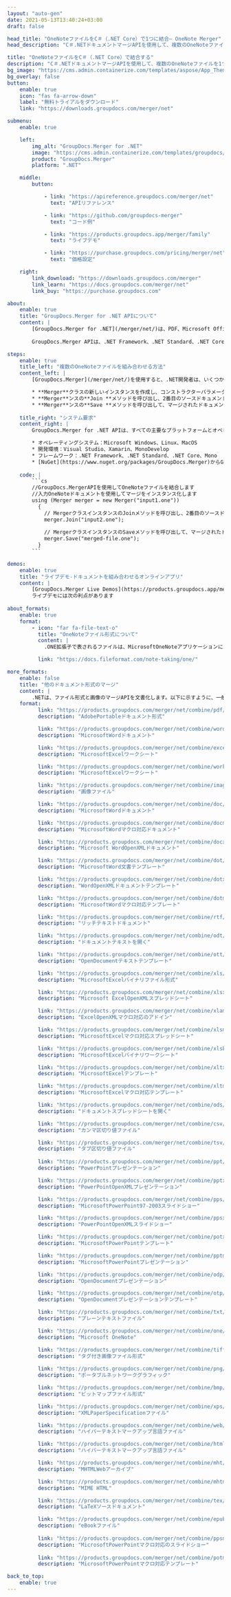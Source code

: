 ```yaml
---
layout: "auto-gen"
date: 2021-05-13T13:40:24+03:00
draft: false

head_title: "OneNoteファイルをC＃（.NET Core）で1つに結合– OneNote Merger"
head_description: "C＃.NETドキュメントマージAPIを使用して、複数のOneNoteファイルを1つのファイルに結合します。特定のページまたはページ範囲をさまざまなドキュメントから単一のドキュメントに結合します."

title: "OneNoteファイルをC＃（.NET Core）で結合する"
description: "C＃.NETドキュメントマージAPIを使用して、複数のOneNoteファイルを1つのファイルに結合します。選択したページまたはページ範囲をさまざまなソースドキュメントから1つの結果ドキュメントに結合します."
bg_image: "https://cms.admin.containerize.com/templates/aspose/App_Themes/V3/images/bg/header1.png"
bg_overlay: false
button:
    enable: true
    icon: "fas fa-arrow-down"
    label: "無料トライアルをダウンロード"
    link: "https://downloads.groupdocs.com/merger/net"

submenu:
    enable: true

    left:
        img_alt: "GroupDocs.Merger for .NET"
        image: "https://cms.admin.containerize.com/templates/groupdocs/images/product-logos/90x90-noborder/groupdocs-merger-net.png"
        product: "GroupDocs.Merger"
        platform: ".NET"

    middle:
        button:

            - link: "https://apireference.groupdocs.com/merger/net"
              text: "APIリファレンス"

            - link: "https://github.com/groupdocs-merger"
              text: "コード例"

            - link: "https://products.groupdocs.app/merger/family"
              text: "ライブデモ"

            - link: "https://purchase.groupdocs.com/pricing/merger/net"
              text: "価格設定"

    right:
        link_download: "https://downloads.groupdocs.com/merger"
        link_learn: "https://docs.groupdocs.com/merger/net"
        link_buy: "https://purchase.groupdocs.com"

about:
    enable: true
    title: "GroupDocs.Merger for .NET APIについて"
    content: |
        [GroupDocs.Merger for .NET](/merger/net/)は、PDF、Microsoft Office（Word、Excel、PowerPoint、OneNote）、OpenDocument、HTML、 .NETアプリケーション内の画像およびその他の多く。コードを数行追加するだけで、移動、削除、回転、スワップ、抽出、ドキュメント内のページの向きの変更など、いくつかのドキュメント操作を実行できます。ドキュメントマージAPIは、ドキュメントページを画像としてプレビューして、ページのドキュメント構造、フォーマット、コンテンツを分析することもサポートしています。
        
        GroupDocs.Merger APIは、.NET Framework、.NET Standard、.NET Core、Mono、Xamarinを含むすべての主要なオペレーティングシステムとプラットフォームで十分にサポートされています。

steps:
    enable: true
    title_left: "複数のOneNoteファイルを組み合わせる方法"
    content_left: |
        [GroupDocs.Merger](/merger/net/)を使用すると、.NET開発者は、いくつかの簡単な手順を実装することで、アプリケーション内で2つ以上のOneNoteファイルを簡単に組み合わせることができます。

        * **Merger**クラスの新しいインスタンスを作成し、コンストラクターパラメーターとしてソースドキュメントパスを渡します。
        * **Merger**ンスの**Join **メソッドを呼び出し、2番目のソースドキュメントパスを渡します。
        * **Merger**ンスの**Save **メソッドを呼び出して、マージされたドキュメントを保存します。
        
    title_right: "システム要求"
    content_right: |
        GroupDocs.Merger for .NET APIは、すべての主要なプラットフォームとオペレーティングシステムでサポートされています。以下のコードを実行する前に、システムに次の前提条件がインストールされていることを確認してください。

        * オペレーティングシステム：Microsoft Windows、Linux、MacOS
        * 開発環境：Visual Studio、Xamarin、MonoDevelop
        * フレームワーク：.NET Framework、.NET Standard、.NET Core、Mono
        * [NuGet](https://www.nuget.org/packages/GroupDocs.Merger)からGroupDocs.Mergerfor.NETの最新バージョンをダウンロードします
        
    code: |
        ```cs
        //GroupDocs.MergerAPIを使用してOneNoteファイルを結合します
        //入力OneNoteドキュメントを使用してマージをインスタンス化します
        using (Merger merger = new Merger("input1.one"))
          {
            // MergerクラスインスタンスのJoinメソッドを呼び出し、2番目のソースドキュメントパスを渡します
            merger.Join("input2.one");
            
            // MergerクラスインスタンスのSaveメソッドを呼び出して、マージされたドキュメントを保存します
            merger.Save("merged-file.one");
          }
        ```

demos:
    enable: true
    title: "ライブデモ-ドキュメントを組み合わせるオンラインアプリ"
    content: |
        [GroupDocs.Merger Live Demos](https://products.groupdocs.app/merger/one)Webサイトにアクセスして、現在複数のOneNoteファイルを結合してください。  
        ライブデモには次の利点があります
        
about_formats:
    enable: true
    format:
        - icon: "far fa-file-text-o"
          title: "OneNoteファイル形式について"
          content: |
            .ONE拡張子で表されるファイルは、MicrosoftOneNoteアプリケーションによって作成されます。 OneNoteを使用すると、メモを取るためにドラフトパッドを使用しているかのように、アプリケーションを使用して情報を収集できます。 OneNoteファイルには、ドキュメントページの固定されていない場所に配置できるさまざまな要素を含めることができます。これらの要素には、テキスト、デジタル化された手書き、および画像、描画、マルチメディア（オーディオ/ビデオ）クリップなどの他のアプリケーションからコピーされたオブジェクトが含まれる場合があります。 Microsoftは現在、Office365の一部としてOneNoteのオンラインバージョンを提供しており、インターネットを介して他のOneNoteユーザーとNotesを共有できます。

          link: "https://docs.fileformat.com/note-taking/one/"

more_formats:
    enable: false
    title: "他のドキュメント形式のマージ"
    content: |
        .NETは、ファイル形式と画像のマージAPIを文書化します。以下に示すように、一般的なドキュメント形式のいくつかを組み合わせます。
    format: 
          link: "https://products.groupdocs.com/merger/net/combine/pdf/"
          description: "AdobePortableドキュメント形式"

          link: "https://products.groupdocs.com/merger/net/combine/word/"
          description: "MicrosoftWordドキュメント"

          link: "https://products.groupdocs.com/merger/net/combine/excel/"
          description: "MicrosoftExcelワークシート"

          link: "https://products.groupdocs.com/merger/net/combine/worksheet/"
          description: "MicrosoftExcelワークシート"

          link: "https://products.groupdocs.com/merger/net/combine/image/"
          description: "画像ファイル"

          link: "https://products.groupdocs.com/merger/net/combine/doc/"
          description: "MicrosoftWordドキュメント"

          link: "https://products.groupdocs.com/merger/net/combine/docm/"
          description: "MicrosoftWordマクロ対応ドキュメント"

          link: "https://products.groupdocs.com/merger/net/combine/docx/"
          description: "Microsoft WordOpenXMLドキュメント"

          link: "https://products.groupdocs.com/merger/net/combine/dot/"
          description: "MicrosoftWord文書テンプレート"

          link: "https://products.groupdocs.com/merger/net/combine/dotx/"
          description: "WordOpenXMLドキュメントテンプレート"

          link: "https://products.groupdocs.com/merger/net/combine/dotm/"
          description: "MicrosoftWordマクロ対応テンプレート"

          link: "https://products.groupdocs.com/merger/net/combine/rtf/"
          description: "リッチテキストドキュメント"

          link: "https://products.groupdocs.com/merger/net/combine/odt/"
          description: "ドキュメントテキストを開く"

          link: "https://products.groupdocs.com/merger/net/combine/ott/"
          description: "OpenDocumentテキストテンプレート"

          link: "https://products.groupdocs.com/merger/net/combine/xls/"
          description: "MicrosoftExcelバイナリファイル形式"

          link: "https://products.groupdocs.com/merger/net/combine/xlsx/"
          description: "Microsoft ExcelOpenXMLスプレッドシート"

          link: "https://products.groupdocs.com/merger/net/combine/xlam/"
          description: "ExcelOpenXMLマクロ対応のアドイン"

          link: "https://products.groupdocs.com/merger/net/combine/xlsm/"
          description: "MicrosoftExcelマクロ対応スプレッドシート"

          link: "https://products.groupdocs.com/merger/net/combine/xlsb/"
          description: "MicrosoftExcelバイナリワークシート"

          link: "https://products.groupdocs.com/merger/net/combine/xltx/"
          description: "MicrosoftExcelテンプレート"

          link: "https://products.groupdocs.com/merger/net/combine/xltm/"
          description: "MicrosoftExcelマクロ対応テンプレート"

          link: "https://products.groupdocs.com/merger/net/combine/ods/"
          description: "ドキュメントスプレッドシートを開く"

          link: "https://products.groupdocs.com/merger/net/combine/csv/"
          description: "カンマ区切り値ファイル"

          link: "https://products.groupdocs.com/merger/net/combine/tsv/"
          description: "タブ区切り値ファイル"
        
          link: "https://products.groupdocs.com/merger/net/combine/ppt/"
          description: "PowerPointプレゼンテーション"

          link: "https://products.groupdocs.com/merger/net/combine/pptx/"
          description: "PowerPointOpenXMLプレゼンテーション"

          link: "https://products.groupdocs.com/merger/net/combine/pps/"
          description: "MicrosoftPowerPoint97-2003スライドショー"

          link: "https://products.groupdocs.com/merger/net/combine/ppsx/"
          description: "PowerPointOpenXMLスライドショー"

          link: "https://products.groupdocs.com/merger/net/combine/potx/"
          description: "MicrosoftPowerPointテンプレート"

          link: "https://products.groupdocs.com/merger/net/combine/pptm/"
          description: "MicrosoftPowerPointプレゼンテーション"

          link: "https://products.groupdocs.com/merger/net/combine/odp/"
          description: "OpenDocumentプレゼンテーション"

          link: "https://products.groupdocs.com/merger/net/combine/otp/"
          description: "OpenDocumentプレゼンテーションテンプレート"

          link: "https://products.groupdocs.com/merger/net/combine/txt/"
          description: "プレーンテキストファイル"

          link: "https://products.groupdocs.com/merger/net/combine/one/"
          description: "Microsoft OneNote"

          link: "https://products.groupdocs.com/merger/net/combine/tiff/"
          description: "タグ付き画像ファイル形式"
        
          link: "https://products.groupdocs.com/merger/net/combine/png/"
          description: "ポータブルネットワークグラフィック"

          link: "https://products.groupdocs.com/merger/net/combine/bmp/"
          description: "ビットマップファイル形式"

          link: "https://products.groupdocs.com/merger/net/combine/xps/"
          description: "XMLPaperSpecificationファイル"

          link: "https://products.groupdocs.com/merger/net/combine/web/"
          description: "ハイパーテキストマークアップ言語ファイル"

          link: "https://products.groupdocs.com/merger/net/combine/html/"
          description: "ハイパーテキストマークアップ言語ファイル"

          link: "https://products.groupdocs.com/merger/net/combine/mht/"
          description: "MHTMLWebアーカイブ"

          link: "https://products.groupdocs.com/merger/net/combine/mhtml/"
          description: "MIME HTML"

          link: "https://products.groupdocs.com/merger/net/combine/tex/"
          description: "LaTeXソースドキュメント"

          link: "https://products.groupdocs.com/merger/net/combine/epub/"
          description: "eBookファイル"
          
          link: "https://products.groupdocs.com/merger/net/combine/ppsm/"
          description: "MicrosoftPowerPointマクロ対応のスライドショー"
        
          link: "https://products.groupdocs.com/merger/net/combine/potm/"
          description: "MicrosoftPowerPointマクロ対応テンプレート"

back_to_top:
    enable: true
---
```

